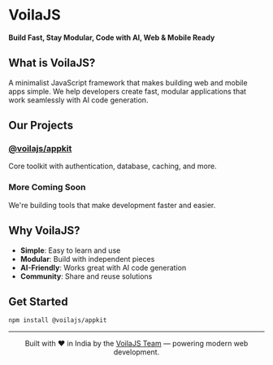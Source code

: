 # VoilaJS

**Build Fast, Stay Modular, Code with AI, Web & Mobile Ready**

## What is VoilaJS?

A minimalist JavaScript framework that makes building web and mobile apps simple. We help developers create fast, modular applications that work seamlessly with AI code generation.

## Our Projects

### [@voilajs/appkit](https://github.com/voilajs/appkit)

Core toolkit with authentication, database, caching, and more.

### More Coming Soon

We're building tools that make development faster and easier.

## Why VoilaJS?

- **Simple**: Easy to learn and use
- **Modular**: Build with independent pieces
- **AI-Friendly**: Works great with AI code generation
- **Community**: Share and reuse solutions

## Get Started

```bash
npm install @voilajs/appkit
```

---

<p align="center">
  Built with ❤️ in India by the <a href="https://github.com/orgs/voilajs/people">VoilaJS Team</a> — powering modern web development.
</p>
